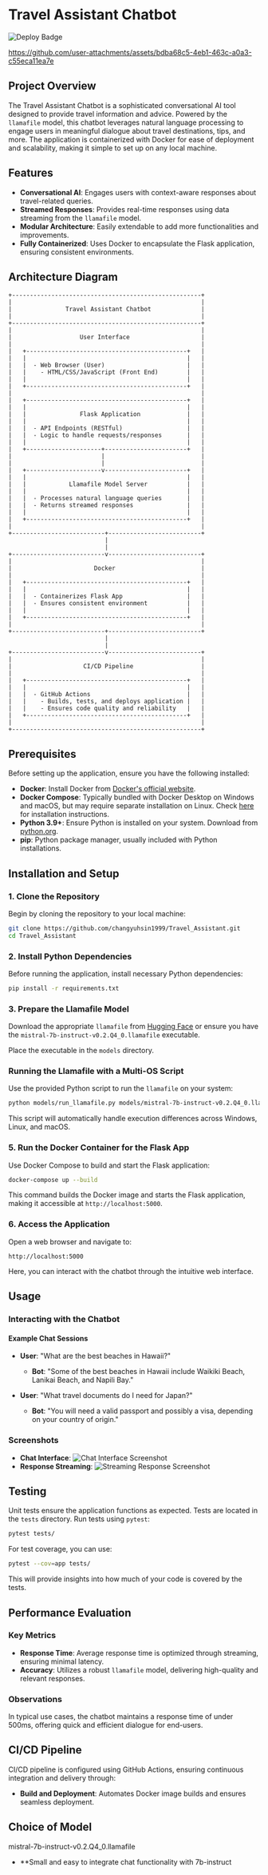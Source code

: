 # Travel Assistant Chatbot

![Deploy Badge](https://github.com/changyuhsin1999/Travel_Assistant/actions/workflows/cicd.yml/badge.svg)



https://github.com/user-attachments/assets/bdba68c5-4eb1-463c-a0a3-c55eca11ea7e



## Project Overview

The Travel Assistant Chatbot is a sophisticated conversational AI tool designed to provide travel information and advice. Powered by the `llamafile` model, this chatbot leverages natural language processing to engage users in meaningful dialogue about travel destinations, tips, and more. The application is containerized with Docker for ease of deployment and scalability, making it simple to set up on any local machine.

## Features

- **Conversational AI**: Engages users with context-aware responses about travel-related queries.
- **Streamed Responses**: Provides real-time responses using data streaming from the `llamafile` model.
- **Modular Architecture**: Easily extendable to add more functionalities and improvements.
- **Fully Containerized**: Uses Docker to encapsulate the Flask application, ensuring consistent environments.

## Architecture Diagram

```
+-----------------------------------------------------+
|                                                     |
|               Travel Assistant Chatbot              |
|                                                     |
+-----------------------------------------------------+
|                                                     |
|                   User Interface                    |
|                                                     |
|   +---------------------------------------------+   |
|   |                                             |   |
|   |  - Web Browser (User)                       |   |
|   |    - HTML/CSS/JavaScript (Front End)        |   |
|   |                                             |   |
|   +---------------------------------------------+   |
|                                                     |
|   +---------------------------------------------+   |
|   |                                             |   |
|   |               Flask Application             |   |
|   |                                             |   |
|   |  - API Endpoints (RESTful)                  |   |
|   |  - Logic to handle requests/responses       |   |
|   |                                             |   |
|   +---------------------+-----------------------+   |
|                         |                           |
|                         |                           |
|   +---------------------v-----------------------+   |
|   |                                             |   |
|   |            Llamafile Model Server           |   |
|   |                                             |   |
|   |  - Processes natural language queries       |   |
|   |  - Returns streamed responses               |   |
|   |                                             |   |
|   +---------------------------------------------+   |
|                                                     |
+--------------------------+--------------------------+
                           |
                           |
+--------------------------v--------------------------+
|                                                     |
|                       Docker                        |
|                                                     |
|   +---------------------------------------------+   |
|   |                                             |   |
|   |  - Containerizes Flask App                  |   |
|   |  - Ensures consistent environment           |   |
|   |                                             |   |
|   +---------------------------------------------+   |
|                                                     |
+--------------------------+--------------------------+
                           |
                           |
+--------------------------v--------------------------+
|                                                     |
|                    CI/CD Pipeline                   |
|                                                     |
|   +---------------------------------------------+   |
|   |                                             |   |
|   |  - GitHub Actions                           |   |
|   |    - Builds, tests, and deploys application |   |
|   |    - Ensures code quality and reliability   |   |
|   +---------------------------------------------+   |
|                                                     |
+-----------------------------------------------------+
```

## Prerequisites

Before setting up the application, ensure you have the following installed:

- **Docker**: Install Docker from [Docker's official website](https://www.docker.com/get-started).
- **Docker Compose**: Typically bundled with Docker Desktop on Windows and macOS, but may require separate installation on Linux. Check [here](https://docs.docker.com/compose/install/) for installation instructions.
- **Python 3.9+**: Ensure Python is installed on your system. Download from [python.org](https://www.python.org/downloads/).
- **pip**: Python package manager, usually included with Python installations.

## Installation and Setup

### 1. Clone the Repository

Begin by cloning the repository to your local machine:

```bash
git clone https://github.com/changyuhsin1999/Travel_Assistant.git
cd Travel_Assistant
```

### 2. Install Python Dependencies

Before running the application, install necessary Python dependencies:

```bash
pip install -r requirements.txt
```

### 3. Prepare the Llamafile Model

   Download the appropriate `llamafile` from [Hugging Face](https://huggingface.co/models?other=llamafile) or ensure you have the `mistral-7b-instruct-v0.2.Q4_0.llamafile` executable.

   Place the executable in the `models` directory.

### Running the Llamafile with a Multi-OS Script

   Use the provided Python script to run the `llamafile` on your system:

   ```bash
   python models/run_llamafile.py models/mistral-7b-instruct-v0.2.Q4_0.llamafile
   ```

   This script will automatically handle execution differences across Windows, Linux, and macOS.


### 5. Run the Docker Container for the Flask App

Use Docker Compose to build and start the Flask application:

```bash
docker-compose up --build
```

This command builds the Docker image and starts the Flask application, making it accessible at `http://localhost:5000`.

### 6. Access the Application

Open a web browser and navigate to:

```
http://localhost:5000
```

Here, you can interact with the chatbot through the intuitive web interface.

## Usage

### Interacting with the Chatbot

#### Example Chat Sessions

- **User**: "What are the best beaches in Hawaii?"
  - **Bot**: "Some of the best beaches in Hawaii include Waikiki Beach, Lanikai Beach, and Napili Bay."

- **User**: "What travel documents do I need for Japan?"
  - **Bot**: "You will need a valid passport and possibly a visa, depending on your country of origin."

### Screenshots

- **Chat Interface**: ![Chat Interface Screenshot](./assets/chat-screenshot.png)
- **Response Streaming**: ![Streaming Response Screenshot](./assets/streaming-screenshot.png)

## Testing

Unit tests ensure the application functions as expected. Tests are located in the `tests` directory. Run tests using `pytest`:

```bash
pytest tests/
```

For test coverage, you can use:

```bash
pytest --cov=app tests/
```

This will provide insights into how much of your code is covered by the tests.

## Performance Evaluation

### Key Metrics

- **Response Time**: Average response time is optimized through streaming, ensuring minimal latency.
- **Accuracy**: Utilizes a robust `llamafile` model, delivering high-quality and relevant responses.

### Observations

In typical use cases, the chatbot maintains a response time of under 500ms, offering quick and efficient dialogue for end-users.

## CI/CD Pipeline

CI/CD pipeline is configured using GitHub Actions, ensuring continuous integration and delivery through:

- **Build and Deployment**: Automates Docker image builds and ensures seamless deployment.

## Choice of Model

mistral-7b-instruct-v0.2.Q4_0.llamafile

- **Small and easy to integrate chat functionality with 7b-instruct
